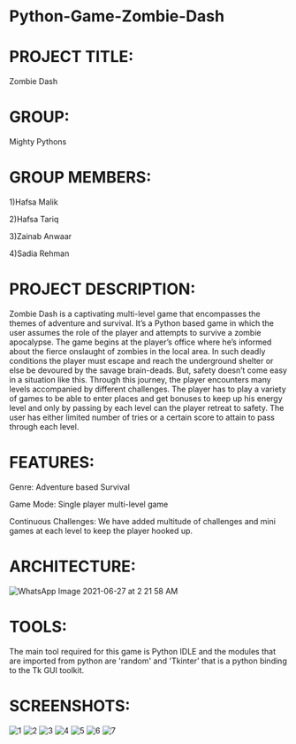 # Python-Game-Zombie-Dash


# **PROJECT TITLE:** 
Zombie Dash


# **GROUP:** 
Mighty Pythons

# **GROUP MEMBERS:**
1)Hafsa Malik

2)Hafsa Tariq

3)Zainab Anwaar

4)Sadia Rehman


# **PROJECT DESCRIPTION:**
Zombie Dash is a captivating multi-level game that encompasses the themes of adventure and survival. It’s a Python based game in which the user assumes the role of the player and attempts to survive a zombie apocalypse. The game begins at the player’s office where he’s informed about the fierce onslaught of zombies in the local area. In such deadly conditions the player must escape and reach the underground shelter or else be devoured by the savage brain-deads. But, safety doesn’t come easy in a situation like this. Through this journey, the player encounters many levels accompanied by different challenges. The player has to play a variety of games to be able to enter places and get bonuses to keep up his energy level and only by passing by each level can the player retreat to safety. The user has either limited number of tries or a certain score to attain to pass through each level.


# **FEATURES:**
Genre: Adventure based Survival

Game Mode: Single player multi-level game

Continuous Challenges: We have added multitude of challenges and mini games at each level to keep the player hooked up.


# **ARCHITECTURE**:
![WhatsApp Image 2021-06-27 at 2 21 58 AM](https://user-images.githubusercontent.com/76608263/124500106-99539c00-ddd8-11eb-847f-6ac4cce0e84e.jpeg)


# **TOOLS:**
The main tool required for this game is Python IDLE and the modules that are imported from python are 'random' and 'Tkinter' that is a python binding to the Tk GUI toolkit.


# **SCREENSHOTS:**


![1](https://user-images.githubusercontent.com/76608263/124505124-4383f180-dde2-11eb-8217-91d1ef1ad89a.png)
![2](https://user-images.githubusercontent.com/76608263/124505134-4aaaff80-dde2-11eb-87b4-f6c2e81fbff8.png)
![3](https://user-images.githubusercontent.com/76608263/124505154-53033a80-dde2-11eb-8f9c-39473409a459.png)
![4](https://user-images.githubusercontent.com/76608263/124505172-5991b200-dde2-11eb-9190-df825b16f1e6.png)
![5](https://user-images.githubusercontent.com/76608263/124505188-5f879300-dde2-11eb-8233-59f728482e8f.png)
![6](https://user-images.githubusercontent.com/76608263/124505199-66160a80-dde2-11eb-88d4-e577969ce6ca.png)
![7](https://user-images.githubusercontent.com/76608263/124505212-6b735500-dde2-11eb-8d3f-ab746dc5031a.png)







